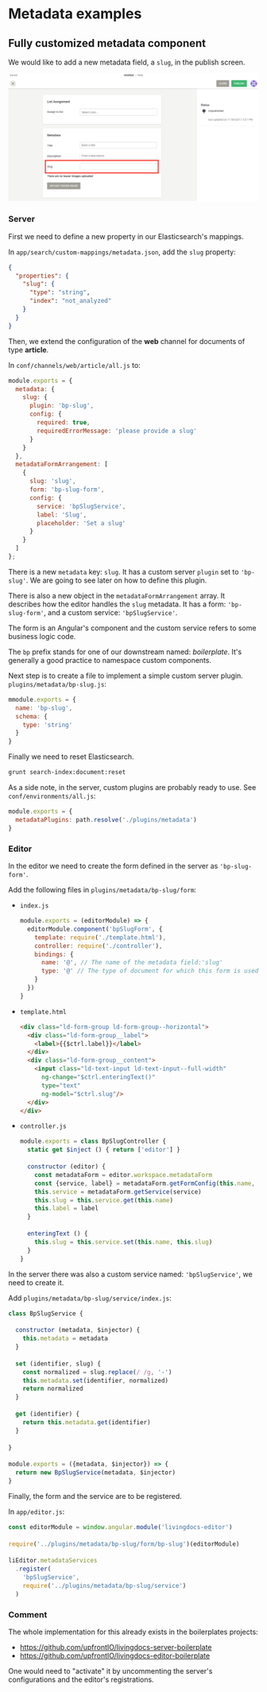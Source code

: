 # Metadata examples



## Fully customized metadata component

We would like to add a new metadata field, a `slug`, in the publish screen.

![Slug form metadata](./slug-metadata-form.png)

### Server

First we need to define a new property in our Elasticsearch's mappings.

In `app/search/custom-mappings/metadata.json`, add the `slug` property:
```JSON
{
  "properties": {
    "slug": {
      "type": "string",
      "index": "not_analyzed"
    }
  }
}
```

Then, we extend the configuration of the **web** channel for documents of type **article**.

In `conf/channels/web/article/all.js` to:
```js
module.exports = {
  metadata: {
    slug: {
      plugin: 'bp-slug',
      config: {
        required: true,
        requiredErrorMessage: 'please provide a slug'
      }
    }
  },
  metadataFormArrangement: [
    {
      slug: 'slug',
      form: 'bp-slug-form',
      config: {
        service: 'bpSlugService',
        label: 'Slug',
        placeholder: 'Set a slug'
      }
    }
  ]
};

```

There is a new `metadata` key: `slug`. It has a custom server `plugin` set to `'bp-slug'`. We are going to see later on how to define this plugin.

There is also a new object in the `metadataFormArrangement` array. It describes how the editor handles the `slug` metadata. It has a form: `'bp-slug-form'`, and a custom service: `'bpSlugService'`.

The form is an Angular's component and the custom service refers to some business logic code.

The `bp` prefix stands for one of our downstream named: *boilerplate*. It's generally a good practice to namespace custom components.

Next step is to create a file to implement a simple custom server plugin.
`plugins/metadata/bp-slug.js`:
```js
mmodule.exports = {
  name: 'bp-slug',
  schema: {
    type: 'string'
  }
}
```

Finally we need to reset Elasticsearch.
```bash
grunt search-index:document:reset
```

As a side note, in the server, custom plugins are probably ready to use. See `conf/environments/all.js`:
```js
module.exports = {
  metadataPlugins: path.resolve('./plugins/metadata')
}
```


### Editor

In the editor we need to create the form defined in the server as `'bp-slug-form'`.

Add the following files in `plugins/metadata/bp-slug/form`:

- `index.js`
  ```js
  module.exports = (editorModule) => {
    editorModule.component('bpSlugForm', {
      template: require('./template.html'),
      controller: require('./controller'),
      bindings: {
        name: '@', // The name of the metadata field:'slug'
        type: '@' // The type of document for which this form is used: 'article'
      }
    })
  }
  ```

- `template.html`
  ```html
  <div class="ld-form-group ld-form-group--horizontal">
    <div class="ld-form-group__label">
      <label>{{$ctrl.label}}</label>
    </div>
    <div class="ld-form-group__content">
      <input class="ld-text-input ld-text-input--full-width"
        ng-change="$ctrl.enteringText()"
        type="text"
        ng-model="$ctrl.slug"/>
    </div>
  </div>
  ```

- `controller.js`
  ```js
  module.exports = class BpSlugController {
    static get $inject () { return ['editor'] }

    constructor (editor) {
      const metadataForm = editor.workspace.metadataForm
      const {service, label} = metadataForm.getFormConfig(this.name, this.type)
      this.service = metadataForm.getService(service)
      this.slug = this.service.get(this.name)
      this.label = label
    }

    enteringText () {
      this.slug = this.service.set(this.name, this.slug)
    }
  }
  ```

In the server there was also a custom service named: `'bpSlugService'`, we need to create it.

Add `plugins/metadata/bp-slug/service/index.js`:
```js
class BpSlugService {

  constructor (metadata, $injector) {
    this.metadata = metadata
  }

  set (identifier, slug) {
    const normalized = slug.replace(/ /g, '-')
    this.metadata.set(identifier, normalized)
    return normalized
  }

  get (identifier) {
    return this.metadata.get(identifier)
  }

}

module.exports = ({metadata, $injector}) => {
  return new BpSlugService(metadata, $injector)
}
```

Finally, the form and the service are to be registered.

In `app/editor.js`:

```js
const editorModule = window.angular.module('livingdocs-editor')

require('../plugins/metadata/bp-slug/form/bp-slug')(editorModule)

liEditor.metadataServices
  .register(
    'bpSlugService',
    require('../plugins/metadata/bp-slug/service')
  )
```

### Comment

The whole implementation for this already exists in the boilerplates projects:
- https://github.com/upfrontIO/livingdocs-server-boilerplate
- https://github.com/upfrontIO/livingdocs-editor-boilerplate

One would need to "activate" it by uncommenting the server's configurations and the editor's registrations.
